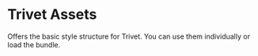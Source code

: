 # Trivet Assets

Offers the basic style structure for Trivet. You can use them individually or load the bundle.
